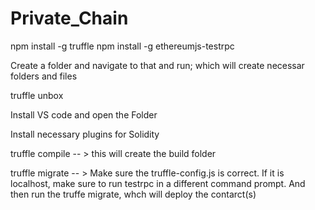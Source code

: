 # Private_Chain

npm install -g truffle npm install -g ethereumjs-testrpc

Create a folder and navigate to that and run; which will create necessar folders and files

truffle unbox

Install VS code and open the Folder

Install necessary plugins for Solidity

truffle compile -- > this will create the build folder

truffle migrate -- > Make sure the truffle-config.js is correct. If it is localhost, make sure to run testrpc in a different command prompt. And then run the truffe migrate, whch will deploy the contarct(s)
